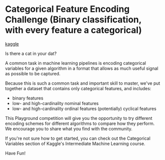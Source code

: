 # Categorical Feature Encoding Challenge (Binary classification, with every feature a categorical)

[kaggle](https://www.kaggle.com/c/cat-in-the-dat)

Is there a cat in your dat?

A common task in machine learning pipelines is encoding categorical variables for a given algorithm in a format that allows as much useful signal as possible to be captured.

Because this is such a common task and important skill to master, we've put together a dataset that contains only categorical features, and includes:

- binary features
- low- and high-cardinality nominal features
- low- and high-cardinality ordinal features
  (potentially) cyclical features

This Playground competition will give you the opportunity to try different encoding schemes for different algorithms to compare how they perform. We encourage you to share what you find with the community.

If you're not sure how to get started, you can check out the Categorical Variables section of Kaggle's Intermediate Machine Learning course.


Have Fun!